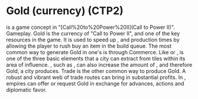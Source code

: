 # Gold (currency) (CTP2)

 is a game concept in "[Call%20to%20Power%20II](Call to Power II)".
Gameplay.
Gold is the currency of "Call to Power II", and one of the key resources in the game. It is used to speed up , and production times by allowing the player to rush buy an item in the build queue.
The most common way to generate Gold in one's is through Commerce. Like or , is one of the three basic elements that a city can extract from tiles within its area of influence. , such as , can also increase the amount of , and therefore Gold, a city produces.
Trade is the other common way to produce Gold. A robust and vibrant web of trade routes can bring in substantial profits. In , empires can offer or request Gold in exchange for advances, actions and diplomatic favor.